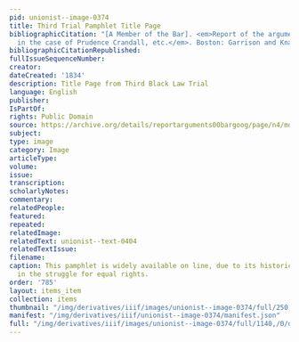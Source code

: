 ```yaml
---
pid: unionist--image-0374
title: Third Trial Pamphlet Title Page
bibliographicCitation: "[A Member of the Bar]. <em>Report of the arguments of counsel,
  in the case of Prudence Crandall, etc.</em>. Boston: Garrison and Knapp, 1834."
bibliographicCitationRepublished: 
fullIssueSequenceNumber: 
creator: 
dateCreated: '1834'
description: Title Page from Third Black Law Trial
language: English
publisher: 
IsPartOf: 
rights: Public Domain
source: https://archive.org/details/reportarguments00bargoog/page/n4/mode/2up?q=crandall
subject: 
type: image
category: Image
articleType: 
volume: 
issue: 
transcription: 
scholarlyNotes: 
commentary: 
relatedPeople: 
featured: 
repeated: 
relatedImage: 
relatedText: unionist--text-0404
relatedTextIssue: 
filename: 
caption: This pamphlet is widely available on line, due to its historic importance
  in the struggle for equal rights.
order: '785'
layout: items_item
collection: items
thumbnail: "/img/derivatives/iiif/images/unionist--image-0374/full/250,/0/default.jpg"
manifest: "/img/derivatives/iiif/unionist--image-0374/manifest.json"
full: "/img/derivatives/iiif/images/unionist--image-0374/full/1140,/0/default.jpg"
---
```

